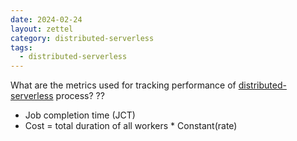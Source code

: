 ```yaml
---
date: 2024-02-24
layout: zettel
category: distributed-serverless
tags:
  - distributed-serverless
---
```

What are the metrics used for tracking performance of [distributed-serverless](distributed-serverless.md)
process?
??
- Job completion time (JCT)
- Cost = total duration of all workers * Constant(rate)
